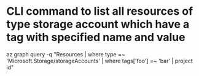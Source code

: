 # CLI command to list all resources of type storage account which have a tag with specified name and value
az graph query -q "Resources | where type =~ 'Microsoft.Storage/storageAccounts' | where tags['foo'] =~ 'bar' | project id"

